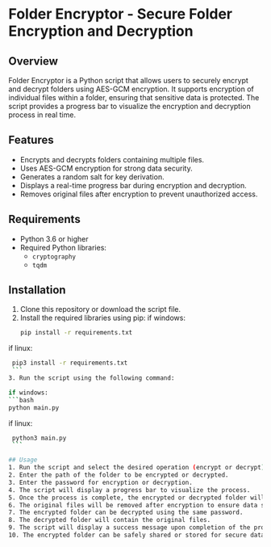 # Folder Encryptor - Secure Folder Encryption and Decryption

## Overview
Folder Encryptor is a Python script that allows users to securely encrypt and decrypt folders using AES-GCM encryption. It supports encryption of individual files within a folder, ensuring that sensitive data is protected. The script provides a progress bar to visualize the encryption and decryption process in real time.

## Features
- Encrypts and decrypts folders containing multiple files.
- Uses AES-GCM encryption for strong data security.
- Generates a random salt for key derivation.
- Displays a real-time progress bar during encryption and decryption.
- Removes original files after encryption to prevent unauthorized access.

## Requirements
- Python 3.6 or higher
- Required Python libraries:
  - `cryptography`
  - `tqdm`

## Installation
1. Clone this repository or download the script file.
2. Install the required libraries using pip:
  if windows:
   ```bash
   pip install -r requirements.txt
   ```

  if linux:
   ```bash
    pip3 install -r requirements.txt
    ```
3. Run the script using the following command:

  if windows:
   ```bash
   python main.py
   ```

  if linux:
   ```bash
    python3 main.py
    ```

## Usage
1. Run the script and select the desired operation (encrypt or decrypt).
2. Enter the path of the folder to be encrypted or decrypted.
3. Enter the password for encryption or decryption.
4. The script will display a progress bar to visualize the process.
5. Once the process is complete, the encrypted or decrypted folder will be created in the same directory as the original folder.
6. The original files will be removed after encryption to ensure data security.
7. The encrypted folder can be decrypted using the same password.
8. The decrypted folder will contain the original files.
9. The script will display a success message upon completion of the process.
10. The encrypted folder can be safely shared or stored for secure data protection.
